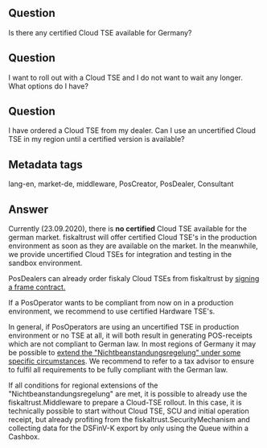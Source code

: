 ## Question
Is there any certified Cloud TSE available for Germany?

## Question

I want to roll out with a Cloud TSE and  I do not want to wait any longer. What options do I have?

## Question

I have ordered a Cloud TSE from my dealer. Can I use an uncertified Cloud TSE in my region until a certified version is available?

## Metadata tags
lang-en, market-de, middleware, PosCreator, PosDealer, Consultant

## Answer
Currently (23.09.2020), there is **no certified** Cloud TSE available for the german market. fiskaltrust will offer certified Cloud TSE's in the production environment as soon as they are available on the market. In the meanwhile, we provide uncertified Cloud TSEs for integration and testing in the sandbox environment.

PosDealers can already order fiskaly Cloud TSEs from fiskaltrust by [signing a frame contract.](https://github.com/fiskaltrust/productdescription-de-doc/blob/8a9c3fa62c9dd0c38662c7127a724162703242e3/for-posdealers/02-pre-sales/01-purchase-agreement.md)

If a PosOperator wants to be compliant from now on in a production environment, we recommend to use certified Hardware TSE's.

In general, if PosOperators are using an uncertified TSE in production environment or no TSE at all, it will both result in generating POS-receipts which are not compliant to German law. In most regions of Germany it may be possible to [extend the "Nichtbeanstandungsregelung" under some specific circumstances](https://github.com/fiskaltrust/faq/blob/master/qna/DE-Nichtbeanstandungsregelung.md#regionale-erg%C3%A4nzungen-zur-nichtbeanstandungsregelung). We recommend to refer to a tax advisor to ensure to fulfil all requirements to be fully compliant with the German law.

If all conditions for regional extensions of the "Nichtbeanstandungsregelung" are met, it is possible to already use the fiskaltrust.Middleware to prepare a Cloud-TSE rollout. In this case, it is technically possible to start without Cloud TSE, SCU and initial operation receipt, but already profiting from the fiskaltrust.SecurityMechanism and collecting data for the DSFinV-K export by only using the Queue within a Cashbox.
